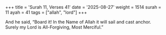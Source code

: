 +++
title = 'Surah 11, Verses 41'
date = '2025-08-27'
weight = 1514
surah = 11
ayah = 41
tags = ["allah", "lord"]
+++

And he said, “Board it! In the Name of Allah it will sail and cast anchor. Surely my Lord is All-Forgiving, Most Merciful.”